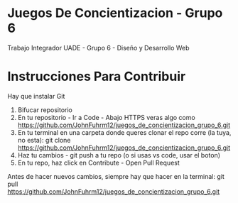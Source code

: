 # Juegos De Concientizacion - Grupo 6

Trabajo Integrador UADE - Grupo 6 - Diseño y Desarrollo Web

# Instrucciones Para Contribuir

Hay que instalar Git

1. Bifucar repositorio
2. En tu repositorio - Ir a Code - Abajo HTTPS veras algo como https://github.com/JohnFuhrm12/juegos_de_concientizacion_grupo_6.git
3. En tu terminal en una carpeta donde queres clonar el repo corre (la tuya, no esta): git clone https://github.com/JohnFuhrm12/juegos_de_concientizacion_grupo_6.git
4. Haz tu cambios - git push a tu repo (o si usas vs code, usar el boton)
5. En tu repo, haz click en Contribute - Open Pull Request

Antes de hacer nuevos cambios, siempre hay que hacer en la terminal: git pull https://github.com/JohnFuhrm12/juegos_de_concientizacion_grupo_6.git
